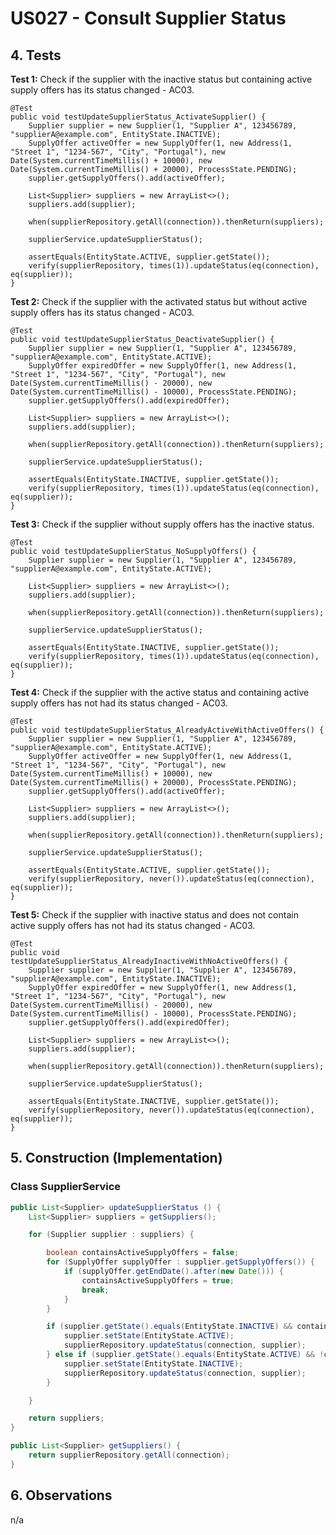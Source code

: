 # US027 - Consult Supplier Status

## 4. Tests 

**Test 1:** Check if the supplier with the inactive status but containing active supply offers has its status changed - AC03.

    @Test
    public void testUpdateSupplierStatus_ActivateSupplier() {
        Supplier supplier = new Supplier(1, "Supplier A", 123456789, "supplierA@example.com", EntityState.INACTIVE);
        SupplyOffer activeOffer = new SupplyOffer(1, new Address(1, "Street 1", "1234-567", "City", "Portugal"), new Date(System.currentTimeMillis() + 10000), new Date(System.currentTimeMillis() + 20000), ProcessState.PENDING);
        supplier.getSupplyOffers().add(activeOffer);

        List<Supplier> suppliers = new ArrayList<>();
        suppliers.add(supplier);

        when(supplierRepository.getAll(connection)).thenReturn(suppliers);

        supplierService.updateSupplierStatus();

        assertEquals(EntityState.ACTIVE, supplier.getState());
        verify(supplierRepository, times(1)).updateStatus(eq(connection), eq(supplier));
    }

**Test 2:** Check if the supplier with the activated status but without active supply offers has its status changed - AC03.

    @Test
    public void testUpdateSupplierStatus_DeactivateSupplier() {
        Supplier supplier = new Supplier(1, "Supplier A", 123456789, "supplierA@example.com", EntityState.ACTIVE);
        SupplyOffer expiredOffer = new SupplyOffer(1, new Address(1, "Street 1", "1234-567", "City", "Portugal"), new Date(System.currentTimeMillis() - 20000), new Date(System.currentTimeMillis() - 10000), ProcessState.PENDING);
        supplier.getSupplyOffers().add(expiredOffer);

        List<Supplier> suppliers = new ArrayList<>();
        suppliers.add(supplier);

        when(supplierRepository.getAll(connection)).thenReturn(suppliers);

        supplierService.updateSupplierStatus();

        assertEquals(EntityState.INACTIVE, supplier.getState());
        verify(supplierRepository, times(1)).updateStatus(eq(connection), eq(supplier));
    }

**Test 3:** Check if the supplier without supply offers has the inactive status.

    @Test
    public void testUpdateSupplierStatus_NoSupplyOffers() {
        Supplier supplier = new Supplier(1, "Supplier A", 123456789, "supplierA@example.com", EntityState.ACTIVE);

        List<Supplier> suppliers = new ArrayList<>();
        suppliers.add(supplier);

        when(supplierRepository.getAll(connection)).thenReturn(suppliers);

        supplierService.updateSupplierStatus();

        assertEquals(EntityState.INACTIVE, supplier.getState());
        verify(supplierRepository, times(1)).updateStatus(eq(connection), eq(supplier));
    }

**Test 4:** Check if the supplier with the active status and containing active supply offers has not had its status changed - AC03.

    @Test
    public void testUpdateSupplierStatus_AlreadyActiveWithActiveOffers() {
        Supplier supplier = new Supplier(1, "Supplier A", 123456789, "supplierA@example.com", EntityState.ACTIVE);
        SupplyOffer activeOffer = new SupplyOffer(1, new Address(1, "Street 1", "1234-567", "City", "Portugal"), new Date(System.currentTimeMillis() + 10000), new Date(System.currentTimeMillis() + 20000), ProcessState.PENDING);
        supplier.getSupplyOffers().add(activeOffer);

        List<Supplier> suppliers = new ArrayList<>();
        suppliers.add(supplier);

        when(supplierRepository.getAll(connection)).thenReturn(suppliers);

        supplierService.updateSupplierStatus();

        assertEquals(EntityState.ACTIVE, supplier.getState());
        verify(supplierRepository, never()).updateStatus(eq(connection), eq(supplier));
    }

**Test 5:** Check if the supplier with inactive status and does not contain active supply offers has not had its status changed - AC03.

    @Test
    public void testUpdateSupplierStatus_AlreadyInactiveWithNoActiveOffers() {
        Supplier supplier = new Supplier(1, "Supplier A", 123456789, "supplierA@example.com", EntityState.INACTIVE);
        SupplyOffer expiredOffer = new SupplyOffer(1, new Address(1, "Street 1", "1234-567", "City", "Portugal"), new Date(System.currentTimeMillis() - 20000), new Date(System.currentTimeMillis() - 10000), ProcessState.PENDING);
        supplier.getSupplyOffers().add(expiredOffer);

        List<Supplier> suppliers = new ArrayList<>();
        suppliers.add(supplier);

        when(supplierRepository.getAll(connection)).thenReturn(suppliers);

        supplierService.updateSupplierStatus();

        assertEquals(EntityState.INACTIVE, supplier.getState());
        verify(supplierRepository, never()).updateStatus(eq(connection), eq(supplier));
    }

## 5. Construction (Implementation)

### Class SupplierService 

```java
public List<Supplier> updateSupplierStatus () {
    List<Supplier> suppliers = getSuppliers();

    for (Supplier supplier : suppliers) {

        boolean containsActiveSupplyOffers = false;
        for (SupplyOffer supplyOffer : supplier.getSupplyOffers()) {
            if (supplyOffer.getEndDate().after(new Date())) {
                containsActiveSupplyOffers = true;
                break;
            }
        }

        if (supplier.getState().equals(EntityState.INACTIVE) && containsActiveSupplyOffers) {
            supplier.setState(EntityState.ACTIVE);
            supplierRepository.updateStatus(connection, supplier);
        } else if (supplier.getState().equals(EntityState.ACTIVE) && !containsActiveSupplyOffers) {
            supplier.setState(EntityState.INACTIVE);
            supplierRepository.updateStatus(connection, supplier);
        }

    }

    return suppliers;
}
```
```java
public List<Supplier> getSuppliers() {
    return supplierRepository.getAll(connection);
}
```

## 6. Observations

n/a